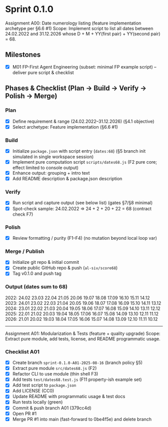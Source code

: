 # Sprint 0.1.0

Assignment A00: Date numerology listing (feature implementation archetype per §6.6 #1)
Scope: Implement script to list all dates between 24.02.2022 and 31.12.2026 whose D + M + YY(first pair) + YY(second pair) = 68.

## Milestones
- [x] M01 FP-First Agent Engineering (subset: minimal FP example script) – deliver pure script & checklist

## Phases & Checklist (Plan → Build → Verify → Polish → Merge)
### Plan
- [x] Define requirement & range (24.02.2022–31.12.2026) (§4.1 objective)
- [x] Select archetype: Feature implementation (§6.6 #1)
### Build
- [x] Initialize `package.json` with script entry (`dates:68`) (§5 branch init simulated in single workspace session)
- [x] Implement pure computation script `scripts/dates68.js` (F2 pure core; effect limited to console output)
- [x] Enhance output: grouping + intro text
- [x] Add README description & package.json description
### Verify
- [x] Run script and capture output (see below list) (gates §7/§8 minimal)
- [x] Spot-check sample: 24.02.2022 => 24 + 2 + 20 + 22 = 68 (contract check F7)
### Polish
- [x] Review formatting / purity (F1–F4) (no mutation beyond local loop var)
### Merge / Publish
- [x] Initialize git repo & initial commit
- [x] Create public GitHub repo & push (`al-siv/score68`)
- [x] Tag v0.1.0 and push tag

### Output (dates sum to 68)
2022: 24.02 23.03 22.04 21.05 20.06 19.07 18.08 17.09 16.10 15.11 14.12
2023: 24.01 23.02 22.03 21.04 20.05 19.06 18.07 17.08 16.09 15.10 14.11 13.12
2024: 23.01 22.02 21.03 20.04 19.05 18.06 17.07 16.08 15.09 14.10 13.11 12.12
2025: 22.01 21.02 20.03 19.04 18.05 17.06 16.07 15.08 14.09 13.10 12.11 11.12
2026: 21.01 20.02 19.03 18.04 17.05 16.06 15.07 14.08 13.09 12.10 11.11 10.12

---

Assignment A01: Modularization & Tests (feature + quality upgrade)
Scope: Extract pure module, add tests, license, and README programmatic usage.

### Checklist A01
- [x] Create branch `sprint-0.1.0-A01-2025-08-16` (branch policy §5)
- [x] Extract pure module `src/dates68.js` (F2)
- [x] Refactor CLI to use module (thin shell F3)
- [x] Add tests `test/dates68.test.js` (F11 property-ish example set)
- [x] Add test script to `package.json`
- [x] Add LICENSE (CC0)
- [x] Update README with programmatic usage & test docs
- [x] Run tests locally (green)
- [x] Commit & push branch A01 (379cc4d)
- [x] Open PR #1
- [x] Merge PR #1 into main (fast-forward to 0be4f5e) and delete branch
